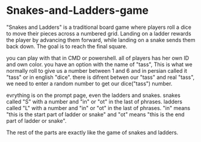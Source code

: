 # Snakes-and-Ladders-game
"Snakes and Ladders" is a traditional board game where players roll a dice to move their pieces across a numbered grid. Landing on a ladder rewards the player by advancing them forward, while landing on a snake sends them back down. The goal is to reach the final square.

you can play with that in CMD or powershell.
all of players has her own ID and own color. you have an option with the name of "tass", This is what we normally roll to give us a number between 1 and 6 and in persian called it "tass" or in english "dice". there is difrent betwen our "tass" and real "tass", we need to enter a random number to get our dice("tass") number.

evrything is on the prompt page, even the ladders and snakes. snakes called "S" with a number and "in" or "ot" in the last of phrases.
ladders called "L" with a number and "in" or "ot" in the last of phrases. "in" means "this is the start part of ladder or snake" and "ot" means "this is the end part of ladder or snake".

The rest of the parts are exactly like the game of snakes and ladders.
